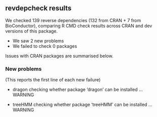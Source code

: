 ## revdepcheck results

We checked 139 reverse dependencies (132 from CRAN + 7 from BioConductor), comparing R CMD check results across CRAN and dev versions of this package.

 * We saw 2 new problems
 * We failed to check 0 packages

Issues with CRAN packages are summarised below.

### New problems
(This reports the first line of each new failure)

* dragon
  checking whether package ‘dragon’ can be installed ... WARNING

* treeHMM
  checking whether package ‘treeHMM’ can be installed ... WARNING

